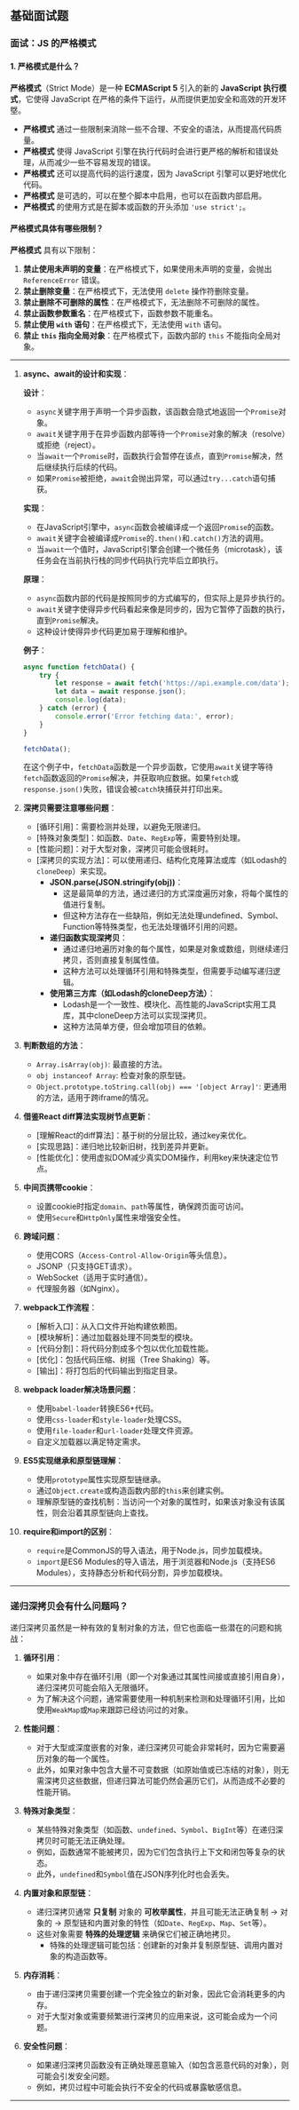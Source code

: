 ## 基础面试题

### 面试：JS 的严格模式

#### 1. 严格模式是什么？

**严格模式**（Strict Mode）是一种 **ECMAScript 5** 引入的新的 **JavaScript 执行模式**，它使得 JavaScript 在严格的条件下运行，从而提供更加安全和高效的开发环墍。

- **严格模式** 通过一些限制来消除一些不合理、不安全的语法，从而提高代码质量。
- **严格模式** 使得 JavaScript 引擎在执行代码时会进行更严格的解析和错误处理，从而减少一些不容易发现的错误。
- **严格模式** 还可以提高代码的运行速度，因为 JavaScript 引擎可以更好地优化代码。
- **严格模式** 是可选的，可以在整个脚本中启用，也可以在函数内部启用。
- **严格模式** 的使用方式是在脚本或函数的开头添加 `'use strict';`。

#### 严格模式具体有哪些限制？

**严格模式** 具有以下限制：

1. **禁止使用未声明的变量**：在严格模式下，如果使用未声明的变量，会抛出 `ReferenceError` 错误。
2. **禁止删除变量**：在严格模式下，无法使用 `delete` 操作符删除变量。
3. **禁止删除不可删除的属性**：在严格模式下，无法删除不可删除的属性。
4. **禁止函数参数重名**：在严格模式下，函数参数不能重名。
5. **禁止使用 `with` 语句**：在严格模式下，无法使用 `with` 语句。
6. **禁止 `this` 指向全局对象**：在严格模式下，函数内部的 `this` 不能指向全局对象。

---

1. **async、await的设计和实现**：

   **设计**：
   - `async`关键字用于声明一个异步函数，该函数会隐式地返回一个`Promise`对象。
   - `await`关键字用于在异步函数内部等待一个`Promise`对象的解决（resolve）或拒绝（reject）。
   - 当`await`一个`Promise`时，函数执行会暂停在该点，直到`Promise`解决，然后继续执行后续的代码。
   - 如果`Promise`被拒绝，`await`会抛出异常，可以通过`try...catch`语句捕获。

   **实现**：
   - 在JavaScript引擎中，`async`函数会被编译成一个返回`Promise`的函数。
   - `await`关键字会被编译成`Promise`的`.then()`和`.catch()`方法的调用。
   - 当`await`一个值时，JavaScript引擎会创建一个微任务（microtask），该任务会在当前执行栈的同步代码执行完毕后立即执行。

   **原理**：
   - `async`函数内部的代码是按照同步的方式编写的，但实际上是异步执行的。
   - `await`关键字使得异步代码看起来像是同步的，因为它暂停了函数的执行，直到`Promise`解决。
   - 这种设计使得异步代码更加易于理解和维护。

   **例子**：
   ```javascript
   async function fetchData() {
       try {
           let response = await fetch('https://api.example.com/data');
           let data = await response.json();
           console.log(data);
       } catch (error) {
           console.error('Error fetching data:', error);
       }
   }

   fetchData();
   ```
   在这个例子中，`fetchData`函数是一个异步函数，它使用`await`关键字等待`fetch`函数返回的`Promise`解决，并获取响应数据。如果`fetch`或`response.json()`失败，错误会被`catch`块捕获并打印出来。

2. **深拷贝需要注意哪些问题**：
   - [循环引用]：需要检测并处理，以避免无限递归。
   - [特殊对象类型]：如函数、`Date`、`RegExp`等，需要特别处理。
   - [性能问题]：对于大型对象，深拷贝可能会很耗时。
   - [深拷贝的实现方法]：可以使用递归、结构化克隆算法或库（如Lodash的`cloneDeep`）来实现。
     - **JSON.parse(JSON.stringify(obj))**：
       - 这是最简单的方法，通过递归的方式深度遍历对象，将每个属性的值进行复制。
       - 但这种方法存在一些缺陷，例如无法处理undefined、Symbol、Function等特殊类型，也无法处理循环引用的问题。
     - **递归函数实现深拷贝**：
       - 通过递归地遍历对象的每个属性，如果是对象或数组，则继续递归拷贝，否则直接复制属性值。
       - 这种方法可以处理循环引用和特殊类型，但需要手动编写递归逻辑。
     - **使用第三方库（如Lodash的cloneDeep方法）**：
       - Lodash是一个一致性、模块化、高性能的JavaScript实用工具库，其中cloneDeep方法可以实现深拷贝。
       - 这种方法简单方便，但会增加项目的依赖。

3. **判断数组的方法**：
   - `Array.isArray(obj)`: 最直接的方法。
   - `obj instanceof Array`: 检查对象的原型链。
   - `Object.prototype.toString.call(obj) === '[object Array]'`: 更通用的方法，适用于跨iframe的情况。

4. **借鉴React diff算法实现树节点更新**：
   - [理解React的diff算法]：基于树的分层比较，通过key来优化。
   - [实现思路]：递归地比较新旧树，找到差异并更新。
   - [性能优化]：使用虚拟DOM减少真实DOM操作，利用key来快速定位节点。

5. **中间页携带cookie**：
   - 设置cookie时指定`domain`、`path`等属性，确保跨页面可访问。
   - 使用`Secure`和`HttpOnly`属性来增强安全性。

6. **跨域问题**：
   - 使用CORS（`Access-Control-Allow-Origin`等头信息）。
   - JSONP（只支持GET请求）。
   - WebSocket（适用于实时通信）。
   - 代理服务器（如Nginx）。

7. **webpack工作流程**：
   - [解析入口]：从入口文件开始构建依赖图。
   - [模块解析]：通过加载器处理不同类型的模块。
   - [代码分割]：将代码分割成多个包以优化加载性能。
   - [优化]：包括代码压缩、树摇（Tree Shaking）等。
   - [输出]：将打包后的代码输出到指定目录。

8. **webpack loader解决场景问题**：
   - 使用`babel-loader`转换ES6+代码。
   - 使用`css-loader`和`style-loader`处理CSS。
   - 使用`file-loader`和`url-loader`处理文件资源。
   - 自定义加载器以满足特定需求。

9.  **ES5实现继承和原型链理解**：
    - 使用`prototype`属性实现原型链继承。
    - 通过`Object.create`或构造函数内部的`this`来创建实例。
    - 理解原型链的查找机制：当访问一个对象的属性时，如果该对象没有该属性，则会沿着其原型链向上查找。

10. **require和import的区别**：
    - `require`是CommonJS的导入语法，用于Node.js，同步加载模块。
    - `import`是ES6 Modules的导入语法，用于浏览器和Node.js（支持ES6 Modules），支持静态分析和代码分割，异步加载模块。

--- 

### 递归深拷贝会有什么问题吗？

递归深拷贝虽然是一种有效的复制对象的方法，但它也面临一些潜在的问题和挑战：

1. **循环引用**：
   - 如果对象中存在循环引用（即一个对象通过其属性间接或直接引用自身），递归深拷贝可能会陷入无限循环。
   - 为了解决这个问题，通常需要使用一种机制来检测和处理循环引用，比如使用`WeakMap`或`Map`来跟踪已经访问过的对象。

2. **性能问题**：
   - 对于大型或深度嵌套的对象，递归深拷贝可能会非常耗时，因为它需要遍历对象的每一个属性。
   - 此外，如果对象中包含大量不可变数据（如原始值或已冻结的对象），则无需深拷贝这些数据，但递归算法可能仍然会遍历它们，从而造成不必要的性能开销。

3. **特殊对象类型**：
   - 某些特殊对象类型（如函数、`undefined`、`Symbol`、`BigInt`等）在递归深拷贝时可能无法正确处理。
   - 例如，函数通常不能被拷贝，因为它们包含执行上下文和闭包等复杂的状态。
   - 此外，`undefined`和`Symbol`值在JSON序列化时也会丢失。

4. **内置对象和原型链**：
   - 递归深拷贝通常 **只复制** 对象的 **可枚举属性**，并且可能无法正确复制 -> 对象的 -> 原型链和内置对象的特性（如`Date`、`RegExp`、`Map`、`Set`等）。
   - 这些对象需要 **特殊的处理逻辑** 来确保它们被正确地拷贝。
     - 特殊的处理逻辑可能包括：创建新的对象并复制原型链、调用内置对象的构造函数等。

5. **内存消耗**：
   - 由于递归深拷贝需要创建一个完全独立的新对象，因此它会消耗更多的内存。
   - 对于大型对象或需要频繁进行深拷贝的应用来说，这可能会成为一个问题。

6. **安全性问题**：
   - 如果递归深拷贝函数没有正确处理恶意输入（如包含恶意代码的对象），则可能会引发安全问题。
   - 例如，拷贝过程中可能会执行不安全的代码或暴露敏感信息。

---


